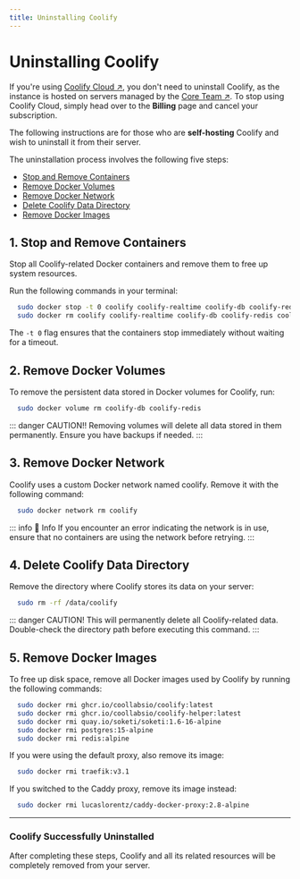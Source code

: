 ```yaml
---
title: Uninstalling Coolify
---
```


# Uninstalling Coolify
If you're using [Coolify Cloud ↗](https://coolify.io/pricing/), you don't need to uninstall Coolify, as the instance is hosted on servers managed by the [Core Team ↗](/resource/team). To stop using Coolify Cloud, simply head over to the **Billing** page and cancel your subscription.

The following instructions are for those who are **self-hosting** Coolify and wish to uninstall it from their server.

The uninstallation process involves the following five steps:
- [Stop and Remove Containers](#_1-stop-and-remove-containers)
- [Remove Docker Volumes](#_2-remove-docker-volumes)
- [Remove Docker Network](#_3-remove-docker-network)
- [Delete Coolify Data Directory](#_4-delete-coolify-data-directory)
- [Remove Docker Images](#_5-remove-docker-images)


## 1. Stop and Remove Containers
Stop all Coolify-related Docker containers and remove them to free up system resources.

Run the following commands in your terminal:
```sh
  sudo docker stop -t 0 coolify coolify-realtime coolify-db coolify-redis coolify-proxy
  sudo docker rm coolify coolify-realtime coolify-db coolify-redis coolify-proxy
```
The `-t 0` flag ensures that the containers stop immediately without waiting for a timeout.


## 2. Remove Docker Volumes
To remove the persistent data stored in Docker volumes for Coolify, run:
```sh
  sudo docker volume rm coolify-db coolify-redis
```
::: danger CAUTION!!
  Removing volumes will delete all data stored in them permanently. Ensure you have backups if needed.
:::


## 3. Remove Docker Network
Coolify uses a custom Docker network named coolify. Remove it with the following command:
```sh
  sudo docker network rm coolify
```
::: info 📌 Info
  If you encounter an error indicating the network is in use, ensure that no containers are using the network before retrying.
:::


## 4. Delete Coolify Data Directory
Remove the directory where Coolify stores its data on your server:
```sh
  sudo rm -rf /data/coolify
```
::: danger CAUTION!
  This will permanently delete all Coolify-related data. Double-check the directory path before executing this command.
:::


## 5. Remove Docker Images
To free up disk space, remove all Docker images used by Coolify by running the following commands:
```sh
  sudo docker rmi ghcr.io/coollabsio/coolify:latest
  sudo docker rmi ghcr.io/coollabsio/coolify-helper:latest
  sudo docker rmi quay.io/soketi/soketi:1.6-16-alpine
  sudo docker rmi postgres:15-alpine
  sudo docker rmi redis:alpine
```

If you were using the default proxy, also remove its image:
```sh
  sudo docker rmi traefik:v3.1
```

If you switched to the Caddy proxy, remove its image instead:
```sh
  sudo docker rmi lucaslorentz/caddy-docker-proxy:2.8-alpine
```

---

### Coolify Successfully Uninstalled
After completing these steps, Coolify and all its related resources will be completely removed from your server.
